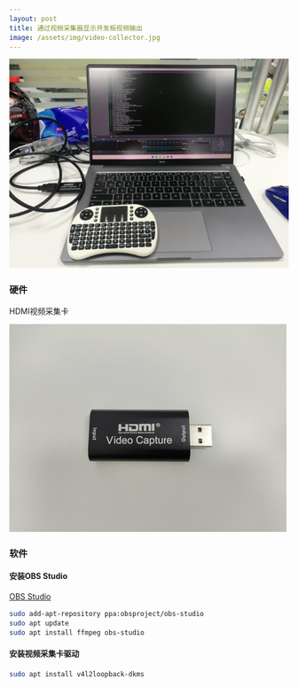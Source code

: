 ```yaml
---
layout: post
title: 通过视频采集器显示开发板视频输出
image: /assets/img/video-collector.jpg
---
```

![](/assets/img/video-collector.jpg)

### 硬件

HDMI视频采集卡

![](/assets/img/usb-video-capture/usb-video-capture.jpg)

### 软件

#### 安装OBS Studio

[OBS Studio](https://obsproject.com/)

```sh
sudo add-apt-repository ppa:obsproject/obs-studio
sudo apt update
sudo apt install ffmpeg obs-studio
```

#### 安装视频采集卡驱动

```sh
sudo apt install v4l2loopback-dkms
```
